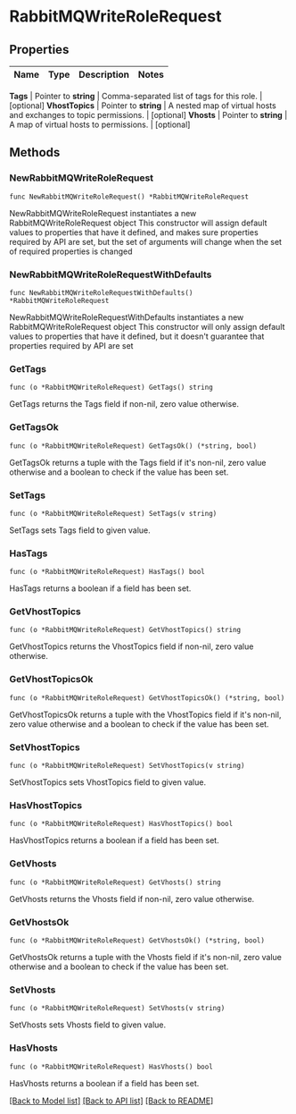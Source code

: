 # RabbitMQWriteRoleRequest


## Properties

Name | Type | Description | Notes
------------ | ------------- | ------------- | -------------


**Tags** | Pointer to **string** | Comma-separated list of tags for this role. | [optional] 
**VhostTopics** | Pointer to **string** | A nested map of virtual hosts and exchanges to topic permissions. | [optional] 
**Vhosts** | Pointer to **string** | A map of virtual hosts to permissions. | [optional] 



## Methods


### NewRabbitMQWriteRoleRequest

`func NewRabbitMQWriteRoleRequest() *RabbitMQWriteRoleRequest`

NewRabbitMQWriteRoleRequest instantiates a new RabbitMQWriteRoleRequest object
This constructor will assign default values to properties that have it defined,
and makes sure properties required by API are set, but the set of arguments
will change when the set of required properties is changed

### NewRabbitMQWriteRoleRequestWithDefaults

`func NewRabbitMQWriteRoleRequestWithDefaults() *RabbitMQWriteRoleRequest`

NewRabbitMQWriteRoleRequestWithDefaults instantiates a new RabbitMQWriteRoleRequest object
This constructor will only assign default values to properties that have it defined,
but it doesn't guarantee that properties required by API are set


### GetTags

`func (o *RabbitMQWriteRoleRequest) GetTags() string`

GetTags returns the Tags field if non-nil, zero value otherwise.

### GetTagsOk

`func (o *RabbitMQWriteRoleRequest) GetTagsOk() (*string, bool)`

GetTagsOk returns a tuple with the Tags field if it's non-nil, zero value otherwise
and a boolean to check if the value has been set.

### SetTags

`func (o *RabbitMQWriteRoleRequest) SetTags(v string)`

SetTags sets Tags field to given value.


### HasTags

`func (o *RabbitMQWriteRoleRequest) HasTags() bool`

HasTags returns a boolean if a field has been set.




### GetVhostTopics

`func (o *RabbitMQWriteRoleRequest) GetVhostTopics() string`

GetVhostTopics returns the VhostTopics field if non-nil, zero value otherwise.

### GetVhostTopicsOk

`func (o *RabbitMQWriteRoleRequest) GetVhostTopicsOk() (*string, bool)`

GetVhostTopicsOk returns a tuple with the VhostTopics field if it's non-nil, zero value otherwise
and a boolean to check if the value has been set.

### SetVhostTopics

`func (o *RabbitMQWriteRoleRequest) SetVhostTopics(v string)`

SetVhostTopics sets VhostTopics field to given value.


### HasVhostTopics

`func (o *RabbitMQWriteRoleRequest) HasVhostTopics() bool`

HasVhostTopics returns a boolean if a field has been set.




### GetVhosts

`func (o *RabbitMQWriteRoleRequest) GetVhosts() string`

GetVhosts returns the Vhosts field if non-nil, zero value otherwise.

### GetVhostsOk

`func (o *RabbitMQWriteRoleRequest) GetVhostsOk() (*string, bool)`

GetVhostsOk returns a tuple with the Vhosts field if it's non-nil, zero value otherwise
and a boolean to check if the value has been set.

### SetVhosts

`func (o *RabbitMQWriteRoleRequest) SetVhosts(v string)`

SetVhosts sets Vhosts field to given value.


### HasVhosts

`func (o *RabbitMQWriteRoleRequest) HasVhosts() bool`

HasVhosts returns a boolean if a field has been set.









[[Back to Model list]](../README.md#documentation-for-models) [[Back to API list]](../README.md#documentation-for-api-endpoints) [[Back to README]](../README.md)


